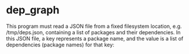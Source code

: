 # dep_graph
This program must read a JSON file from a fixed filesystem location, e.g. /tmp/deps.json, containing a list of packages and their dependencies. In this JSON file, a key represents a package name, and the value is a list of dependencies (package names) for that key:
